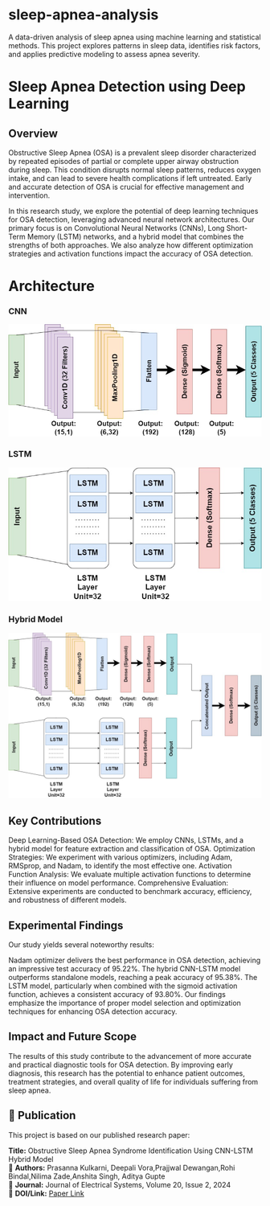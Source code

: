 # sleep-apnea-analysis
A data-driven analysis of sleep apnea using machine learning and statistical methods. This project explores patterns in sleep data, identifies risk factors, and applies predictive modeling to assess apnea severity.

# **Sleep Apnea Detection using Deep Learning**
## Overview
Obstructive Sleep Apnea (OSA) is a prevalent sleep disorder characterized by repeated episodes of partial or complete upper airway obstruction during sleep. This condition disrupts normal sleep patterns, reduces oxygen intake, and can lead to severe health complications if left untreated. Early and accurate detection of OSA is crucial for effective management and intervention.

In this research study, we explore the potential of deep learning techniques for OSA detection, leveraging advanced neural network architectures. Our primary focus is on Convolutional Neural Networks (CNNs), Long Short-Term Memory (LSTM) networks, and a hybrid model that combines the strengths of both approaches. We also analyze how different optimization strategies and activation functions impact the accuracy of OSA detection.

# Architecture
### CNN
![Image](https://github.com/PrajjwalDewangan/sleep-apnea-analysis/blob/main/images/CNN%20Architecture.jpg)

### LSTM
![Image](https://github.com/PrajjwalDewangan/sleep-apnea-analysis/blob/main/images/LSTM%20Architecture.jpg)

### Hybrid Model
![Image](https://github.com/PrajjwalDewangan/sleep-apnea-analysis/blob/main/images/Hybrid%20Architecture.jpg)

## Key Contributions
Deep Learning-Based OSA Detection: We employ CNNs, LSTMs, and a hybrid model for feature extraction and classification of OSA.
Optimization Strategies: We experiment with various optimizers, including Adam, RMSprop, and Nadam, to identify the most effective one.
Activation Function Analysis: We evaluate multiple activation functions to determine their influence on model performance.
Comprehensive Evaluation: Extensive experiments are conducted to benchmark accuracy, efficiency, and robustness of different models.

## Experimental Findings
Our study yields several noteworthy results:

Nadam optimizer delivers the best performance in OSA detection, achieving an impressive test accuracy of 95.22%.
The hybrid CNN-LSTM model outperforms standalone models, reaching a peak accuracy of 95.38%.
The LSTM model, particularly when combined with the sigmoid activation function, achieves a consistent accuracy of 93.80%.
Our findings emphasize the importance of proper model selection and optimization techniques for enhancing OSA detection accuracy.

## Impact and Future Scope
The results of this study contribute to the advancement of more accurate and practical diagnostic tools for OSA detection. By improving early diagnosis, this research has the potential to enhance patient outcomes, treatment strategies, and overall quality of life for individuals suffering from sleep apnea.

## 📄 Publication  
This project is based on our published research paper:  

**Title:** Obstructive Sleep Apnea Syndrome Identification Using CNN-LSTM Hybrid Model  
📌 **Authors:** Prasanna Kulkarni, Deepali Vora,Prajjwal Dewangan,Rohi Bindal,Nilima Zade,Anshita Singh, Aditya Gupte  
📖 **Journal:** Journal of Electrical Systems, Volume 20, Issue 2, 2024  
🔗 **DOI/Link:** [Paper Link](https://doi.org/10.52783/jes.2013)
